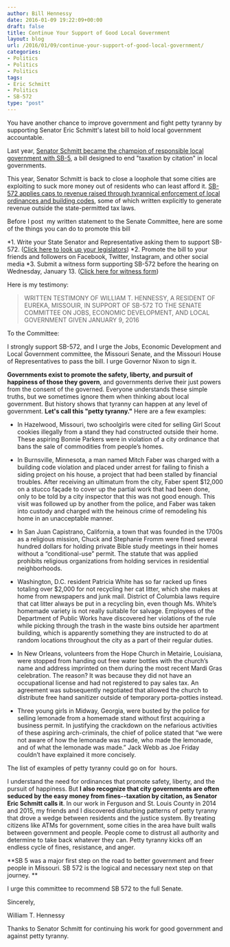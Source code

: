 ```yaml
---
author: Bill Hennessy
date: 2016-01-09 19:22:09+00:00
draft: false
title: Continue Your Support of Good Local Government
layout: blog
url: /2016/01/09/continue-your-support-of-good-local-government/
categories:
- Politics
- Politics
- Politics
tags:
- Eric Schmitt
- Politics
- SB-572
type: "post"
---
```


You have another chance to improve government and fight petty tyranny by supporting Senator Eric Schmitt's latest bill to hold local government accountable.

Last year, [Senator Schmitt became the champion of responsible local government with SB-5](https://hennessysview.com/2015/01/22/speed-trap-mayors-want-drive-dangerously/), a bill designed to end "taxation by citation" in local governments.

This year, Senator Schmitt is back to close a loophole that some cities are exploiting to suck more money out of residents who can least afford it. [SB-572 applies caps to revenue raised through tyrannical enforcement of local ordinances and building codes](https://www.senate.mo.gov/16info/BTS_Web/Bill.aspx?SessionType=R&BillID=22246557), some of which written explicitly to generate revenue outside the state-permitted tax laws.

Before I post  my written statement to the Senate Committee, here are some of the things you can do to promote this bill




*1. Write your State Senator and Representative asking them to support SB-572. ([Click here to look up your legislators](https://www.senate.mo.gov/LegisLookup/default.aspx/leg_lookup.aspx))
*2. Promote the bill to your friends and followers on Facebook, Twitter, Instagram, and other social media
*3. Submit a witness form supporting SB-572 before the hearing on Wednesday, January 13. ([Click here for witness form](https://www.mofirst.org/witness-form-house-or-senate.pdf))


Here is my testimony:



> WRITTEN TESTIMONY OF WILLIAM T. HENNESSY, A RESIDENT OF EUREKA, MISSOUIR, IN SUPPORT OF SB-572 TO THE SENATE COMMITTEE ON JOBS, ECONOMIC DEVELOPMENT, AND LOCAL GOVERNMENT GIVEN JANUARY 9, 2016

To the Committee:

I strongly support SB-572, and I urge the Jobs, Economic Development and Local Government committee, the Missouri Senate, and the Missouri House of Representatives to pass the bill. I urge Governor Nixon to sign it.

**Governments exist to promote the safety, liberty, and pursuit of happiness of those they govern**, and governments derive their just powers from the consent of the governed. Everyone understands these simple truths, but we sometimes ignore them when thinking about local government. But history shows that tyranny can happen at any level of government. **Let's call this "petty tyranny."** Here are a few examples:

* In Hazelwood, Missouri, two schoolgirls were cited for selling Girl Scout cookies illegally from a stand they had constructed outside their home. These aspiring Bonnie Parkers were in violation of a city ordinance that bans the sale of commodities from people’s homes.

* In Burnsville, Minnesota, a man named Mitch Faber was charged with a building code violation and placed under arrest for failing to finish a siding project on his house, a project that had been stalled by financial troubles. After receiving an ultimatum from the city, Faber spent $12,000 on a stucco façade to cover up the partial work that had been done, only to be told by a city inspector that this was not good enough. This visit was followed up by another from the police, and Faber was taken into custody and charged with the heinous crime of remodeling his home in an unacceptable manner.

* In San Juan Capistrano, California, a town that was founded in the 1700s as a religious mission, Chuck and Stephanie Fromm were fined several hundred dollars for holding private Bible study meetings in their homes without a “conditional-use” permit. The statute that was applied prohibits religious organizations from holding services in residential neighborhoods.

* Washington, D.C. resident Patricia White has so far racked up fines totaling over $2,000 for not recycling her cat litter, which she makes at home from newspapers and junk mail. District of Columbia laws require that cat litter always be put in a recycling bin, even though Ms. White’s homemade variety is not really suitable for salvage. Employees of the Department of Public Works have discovered her violations of the rule while picking through the trash in the waste bins outside her apartment building, which is apparently something they are instructed to do at random locations throughout the city as a part of their regular duties.

* In New Orleans, volunteers from the Hope Church in Metairie, Louisiana, were stopped from handing out free water bottles with the church’s name and address imprinted on them during the most recent Mardi Gras celebration. The reason? It was because they did not have an occupational license and had not registered to pay sales tax. An agreement was subsequently negotiated that allowed the church to distribute free hand sanitizer outside of temporary porta-potties instead.

* Three young girls in Midway, Georgia, were busted by the police for selling lemonade from a homemade stand without first acquiring a business permit. In justifying the crackdown on the nefarious activities of these aspiring arch-criminals, the chief of police stated that “we were not aware of how the lemonade was made, who made the lemonade, and of what the lemonade was made.” Jack Webb as Joe Friday couldn’t have explained it more concisely.

The list of examples of petty tyranny could go on for  hours.

I understand the need for ordinances that promote safety, liberty, and the pursuit of happiness. But **I also recognize that city governments are often seduced by the easy money from fines--taxation by citation, as Senator Eric Schmitt calls it**. In our work in Ferguson and St. Louis County in 2014 and 2015, my friends and I discovered disturbing patterns of petty tyranny that drove a wedge between residents and the justice system. By treating citizens like ATMs for government, some cities in the area have built walls between government and people. People come to distrust all authority and determine to take back whatever they can. Petty tyranny kicks off an endless cycle of fines, resistance, and anger.

**SB 5 was a major first step on the road to better government and freer people in Missouri. SB 572 is the logical and necessary next step on that journey. **

I urge this committee to recommend SB 572 to the full Senate.

Sincerely,

William T. Hennessy



Thanks to Senator Schmitt for continuing his work for good government and against petty tyranny.
